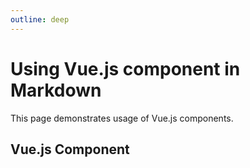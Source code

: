 ```yaml
---
outline: deep
---
```


# Using Vue.js component in Markdown

This page demonstrates usage of Vue.js components.

## Vue.js Component

<Counter />

<script setup>
import Counter from '../src/components/Counter.vue'
</script>